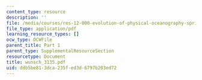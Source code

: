 ```yaml
---
content_type: resource
description: ''
file: /media/courses/res-12-000-evolution-of-physical-oceanography-spring-2007/ddb5be813dca235fed3d6797b203ed72_wunsch_3135.pdf
file_type: application/pdf
learning_resource_types: []
ocw_type: OCWFile
parent_title: Part 1
parent_type: SupplementalResourceSection
resourcetype: Document
title: wunsch_3135.pdf
uid: ddb5be81-3dca-235f-ed3d-6797b203ed72
---
```

